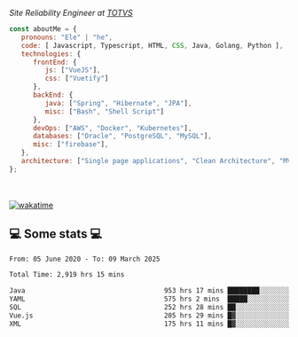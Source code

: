 <p><em>Site Reliability Engineer at <a href="https://www.totvs.com/">TOTVS</a></br>
</em></p>


```javascript
const aboutMe = {
   pronouns: "Ele" | "he",
   code: [ Javascript, Typescript, HTML, CSS, Java, Golang, Python ],
   technologies: {
      frontEnd: {
         js: ["VueJS"],
         css: ["Vuetify"]
      },
      backEnd: {
         java: ["Spring", "Hibernate", "JPA"],
         misc: ["Bash", "Shell Script"]
      },
      devOps: ["AWS", "Docker", "Kubernetes"],
      databases: ["Oracle", "PostgreSQL", "MySQL"],
      misc: ["firebase"],
   },
   architecture: ["Single page applications", "Clean Architecture", "MVC", "Microservices"],
};
```
</br></br>
[![wakatime](https://wakatime.com/badge/user/a3a8ed06-d304-4d6b-bc86-4adc418cdea7.svg)](https://wakatime.com/@a3a8ed06-d304-4d6b-bc86-4adc418cdea7)
<h2>💻 Some stats 💻</h2>

<!--START_SECTION:waka-->

```txt
From: 05 June 2020 - To: 09 March 2025

Total Time: 2,919 hrs 15 mins

Java                                   953 hrs 17 mins ████████░░░░░░░░░░░░░░░░░   32.66 %
YAML                                   575 hrs 2 mins  █████░░░░░░░░░░░░░░░░░░░░   19.70 %
SQL                                    252 hrs 28 mins ██░░░░░░░░░░░░░░░░░░░░░░░   08.65 %
Vue.js                                 205 hrs 29 mins █▓░░░░░░░░░░░░░░░░░░░░░░░   07.04 %
XML                                    175 hrs 11 mins █▓░░░░░░░░░░░░░░░░░░░░░░░   06.00 %
```

<!--END_SECTION:waka-->
